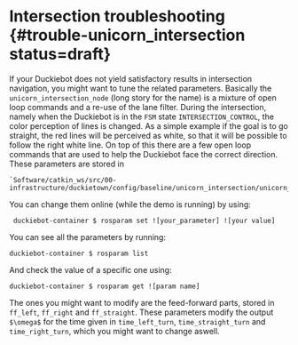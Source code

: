 # Intersection troubleshooting {#trouble-unicorn_intersection status=draft}

If your Duckiebot does not yield satisfactory results in intersection navigation, you might want to tune the related parameters.
Basically the `unicorn_intersection_node` (long story for the name) is a mixture of open loop commands and a re-use of the lane filter.
During the intersection, namely when the Duckiebot is in the `FSM` state `INTERSECTION_CONTROL`, the color perception of lines is changed. As a simple example if the goal is to go straight, the red lines will be perceived as white, so that it will be possible to follow the right white line. On top of this there are a few open loop commands that are used to help the Duckiebot face the correct direction. These parameters are stored in

    `Software/catkin_ws/src/00-infrastructure/duckietown/config/baseline/unicorn_intersection/unicorn_intersection_node/default.yaml`

You can change them online (while the demo is running) by using:

     duckiebot-container $ rosparam set ![your_parameter] ![your value]

You can see all the parameters by running:

    duckiebot-container $ rosparam list

And check the value of a specific one using:

    duckiebot-container $ rosparam get ![param name]

The ones you might want to modify are the feed-forward parts, stored in `ff_left`, `ff_right` and `ff_straight`. These parameters modify the output `$\omega$` for the time given in `time_left_turn`, `time_straight_turn` and `time_right_turn`, which you might want to change aswell.
